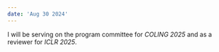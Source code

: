```yaml
---
date: 'Aug 30 2024'
---
```

I will be serving on the program committee for *COLING 2025* and as a reviewer for *ICLR 2025*.